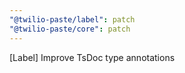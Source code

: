 ```yaml
---
"@twilio-paste/label": patch
"@twilio-paste/core": patch
---
```


[Label] Improve TsDoc type annotations
